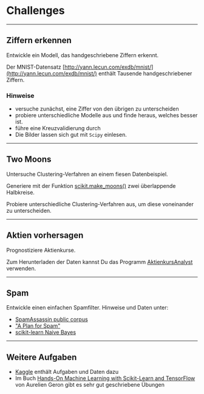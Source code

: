 
# Challenges

----

## Ziffern erkennen

Entwickle ein Modell, das handgeschriebene Ziffern erkennt.

Der MNIST-Datensatz [http://yann.lecun.com/exdb/mnist/](http://yann.lecun.com/exdb/mnist/) enthält Tausende handgeschriebener Ziffern. 

### Hinweise

* versuche zunächst, eine Ziffer von den übrigen zu unterscheiden
* probiere unterschiedliche Modelle aus und finde heraus, welches besser ist.
* führe eine Kreuzvalidierung durch
* Die Bilder lassen sich gut mit `Scipy` einlesen.

----

## Two Moons

Untersuche Clustering-Verfahren an einem fiesen Datenbeispiel.

Generiere mit der Funktion [scikit.make_moons()](http://scikit-learn.org/stable/modules/generated/sklearn.datasets.make_moons.html) zwei überlappende Halbkreise.

Probiere unterschiedliche Clustering-Verfahren aus, um diese voneinander zu unterscheiden.

----

## Aktien vorhersagen

Prognostiziere Aktienkurse.

Zum Herunterladen der Daten kannst Du das Programm [AktienkursAnalyst](https://github.com/krother/python_abv_zedat/tree/master/projekte_ss2017/AktienkursAnalyst_Jeremy_Tobias) verwenden.

----

## Spam

Entwickle einen einfachen Spamfilter. Hinweise und Daten unter:

* [SpamAssassin public corpus](https://spamassassin.apache.org/publiccorpus/)
* ["A Plan for Spam"](http://www.paulgraham.com/spam.html)
* [scikit-learn Naive Bayes](http://scikit-learn.org/stable/modules/naive_bayes.html)

----

## Weitere Aufgaben

* [Kaggle](https://www.kaggle.com/) enthält Aufgaben und Daten dazu
* Im Buch [Hands-On Machine Learning with Scikit-Learn and TensorFlow](http://shop.oreilly.com/product/0636920052289.do) von Aurelien Geron gibt es sehr gut geschriebene Übungen
